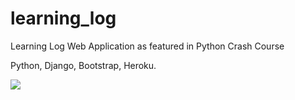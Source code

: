 # learning_log
Learning Log Web Application as featured in Python Crash Course

Python, Django, Bootstrap, Heroku.

![](/images/LearningLog)
